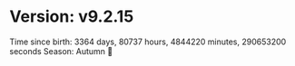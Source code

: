 # Version: v9.2.15
Time since birth: 3364 days, 80737 hours, 4844220 minutes, 290653200 seconds
Season: Autumn 🍁
